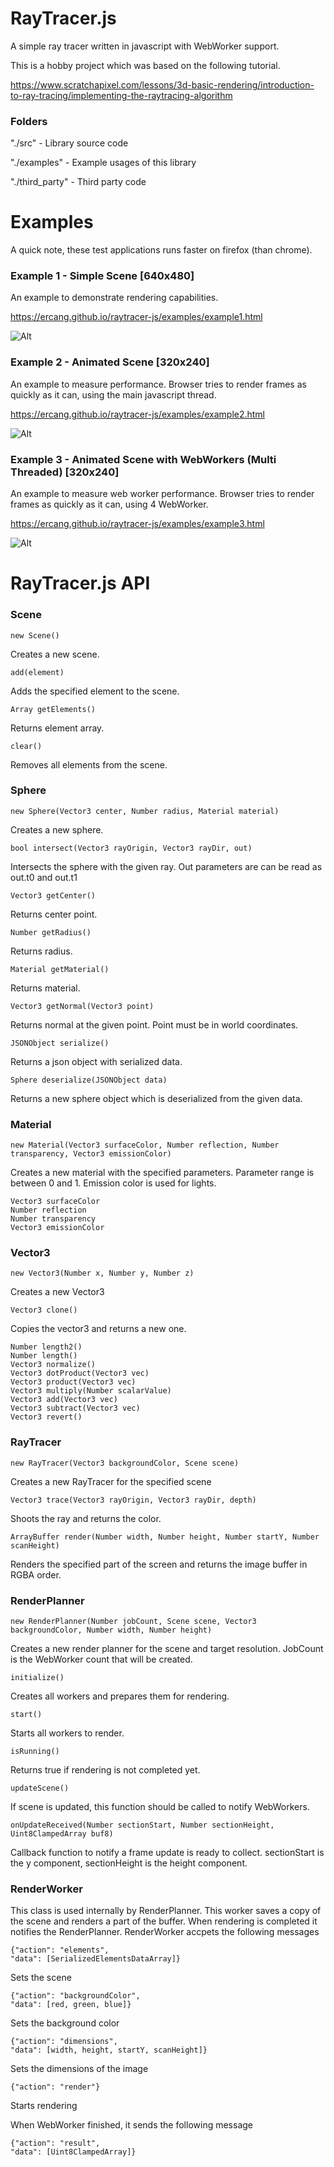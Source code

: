 # RayTracer.js
A simple ray tracer written in javascript with WebWorker support.

This is a hobby project which was based on the following tutorial.

https://www.scratchapixel.com/lessons/3d-basic-rendering/introduction-to-ray-tracing/implementing-the-raytracing-algorithm

### Folders
"./src" - Library source code

"./examples" - Example usages of this library

"./third_party" - Third party code

# Examples

A quick note, these test applications runs faster on firefox (than chrome).

### Example 1 - Simple Scene [640x480]

An example to demonstrate rendering capabilities.

https://ercang.github.io/raytracer-js/examples/example1.html

![Alt](https://ercang.github.io/raytracer-js/images/example1.png "Example 1 - Simple Scene [640x480]")


### Example 2 - Animated Scene [320x240]

An example to measure performance. Browser tries to render frames as quickly as it can, using the main javascript thread.

https://ercang.github.io/raytracer-js/examples/example2.html

![Alt](https://ercang.github.io/raytracer-js/images/example2.png "Example 2 - Animated Scene [320x240]")


### Example 3 - Animated Scene with WebWorkers (Multi Threaded) [320x240]

An example to measure web worker performance. Browser tries to render frames as quickly as it can, using 4 WebWorker.

https://ercang.github.io/raytracer-js/examples/example3.html

![Alt](https://ercang.github.io/raytracer-js/images/example3.png "Example 3 - Animated Scene with WebWorkers (Multi Threaded) [320x240]")

# RayTracer.js API
### Scene
```
new Scene()
```
Creates a new scene.

```
add(element)
```
Adds the specified element to the scene.

```
Array getElements()
```
Returns element array.

```
clear()
```
Removes all elements from the scene.

### Sphere
```
new Sphere(Vector3 center, Number radius, Material material)
```
Creates a new sphere.

```
bool intersect(Vector3 rayOrigin, Vector3 rayDir, out)
```
Intersects the sphere with the given ray.
Out parameters are can be read as out.t0 and out.t1

```
Vector3 getCenter()
```
Returns center point.

```
Number getRadius()
```
Returns radius.

```
Material getMaterial()
```
Returns material.

```
Vector3 getNormal(Vector3 point)
```
Returns normal at the given point. Point must be in world coordinates.

```
JSONObject serialize()
```
Returns a json object with serialized data.

```
Sphere deserialize(JSONObject data)
```
Returns a new sphere object which is deserialized from the given data.

### Material
```
new Material(Vector3 surfaceColor, Number reflection, Number transparency, Vector3 emissionColor)
```
Creates a new material with the specified parameters.
Parameter range is between 0 and 1.
Emission color is used for lights.

```
Vector3 surfaceColor
Number reflection
Number transparency
Vector3 emissionColor
```

### Vector3
```
new Vector3(Number x, Number y, Number z)
```
Creates a new Vector3

```
Vector3 clone()
```
Copies the vector3 and returns a new one.

```
Number length2()
Number length()
Vector3 normalize()
Vector3 dotProduct(Vector3 vec)
Vector3 product(Vector3 vec)
Vector3 multiply(Number scalarValue)
Vector3 add(Vector3 vec)
Vector3 subtract(Vector3 vec)
Vector3 revert()
```

### RayTracer
```
new RayTracer(Vector3 backgroundColor, Scene scene)
```
Creates a new RayTracer for the specified scene

```
Vector3 trace(Vector3 rayOrigin, Vector3 rayDir, depth)
```
Shoots the ray and returns the color.

```
ArrayBuffer render(Number width, Number height, Number startY, Number scanHeight)
```
Renders the specified part of the screen and returns the image buffer in RGBA order.

### RenderPlanner
```
new RenderPlanner(Number jobCount, Scene scene, Vector3 backgroundColor, Number width, Number height)
```
Creates a new render planner for the scene and target resolution. JobCount is the WebWorker count that will be created.

```
initialize()
```
Creates all workers and prepares them for rendering.

```
start()
```
Starts all workers to render.

```
isRunning()
```
Returns true if rendering is not completed yet.

```
updateScene()
```
If scene is updated, this function should be called to notify WebWorkers.

```
onUpdateReceived(Number sectionStart, Number sectionHeight, Uint8ClampedArray buf8)
```
Callback function to notify a frame update is ready to collect.
sectionStart is the y component, sectionHeight is the height component.

### RenderWorker
This class is used internally by RenderPlanner. This worker saves a copy of the scene and renders a part of the buffer.
When rendering is completed it notifies the RenderPlanner. RenderWorker accpets the following messages

```
{"action": "elements",
"data": [SerializedElementsDataArray]}
```
Sets the scene

 ```
{"action": "backgroundColor",
"data": [red, green, blue]}
```
Sets the background color

```
{"action": "dimensions",
"data": [width, height, startY, scanHeight]}
```
Sets the dimensions of the image

```
{"action": "render"}
```
Starts rendering

When WebWorker finished, it sends the following message
```
{"action": "result",
"data": [Uint8ClampedArray]}
```
